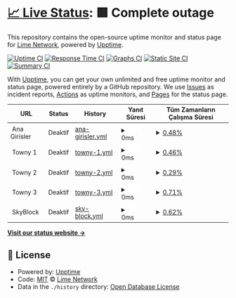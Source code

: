 # [📈 Live Status](https://status.craftlime.net): <!--live status--> **🟥 Complete outage**

This repository contains the open-source uptime monitor and status page for [Lime Network](https://craftlime.net), powered by [Upptime](https://github.com/upptime/upptime).

[![Uptime CI](https://github.com/limenetwork/limestatus/workflows/Uptime%20CI/badge.svg)](https://github.com/limenetwork/limestatus/actions?query=workflow%3A%22Uptime+CI%22)
[![Response Time CI](https://github.com/limenetwork/limestatus/workflows/Response%20Time%20CI/badge.svg)](https://github.com/limenetwork/limestatus/actions?query=workflow%3A%22Response+Time+CI%22)
[![Graphs CI](https://github.com/limenetwork/limestatus/workflows/Graphs%20CI/badge.svg)](https://github.com/limenetwork/limestatus/actions?query=workflow%3A%22Graphs+CI%22)
[![Static Site CI](https://github.com/limenetwork/limestatus/workflows/Static%20Site%20CI/badge.svg)](https://github.com/limenetwork/limestatus/actions?query=workflow%3A%22Static+Site+CI%22)
[![Summary CI](https://github.com/limenetwork/limestatus/workflows/Summary%20CI/badge.svg)](https://github.com/limenetwork/limestatus/actions?query=workflow%3A%22Summary+CI%22)

With [Upptime](https://upptime.js.org), you can get your own unlimited and free uptime monitor and status page, powered entirely by a GitHub repository. We use [Issues](https://github.com/limenetwork/limestatus/issues) as incident reports, [Actions](https://github.com/limenetwork/limestatus/actions) as uptime monitors, and [Pages](https://status.craftlime.net) for the status page.

<!--start: status pages-->
<!-- This summary is generated by Upptime (https://github.com/upptime/upptime) -->
<!-- Do not edit this manually, your changes will be overwritten -->
<!-- prettier-ignore -->
| URL | Status | History | Yanıt Süresi | Tüm Zamanların Çalışma Süresi |
| --- | ------ | ------- | ------------- | ------ |
| <img alt="" src="https://craftlime.net/apps/main/public/assets/img/extras/header-logo.png" height="13"> Ana Girisler | Deaktif | [ana-girisler.yml](https://github.com/LimeNetwork/limestatus/commits/HEAD/history/ana-girisler.yml) | <details><summary><img alt="Response time graph" src="./graphs/ana-girisler/response-time-week.png" height="20"> 0ms</summary><br><a href="https://status.craftlime.net/history/ana-girisler"><img alt="Yanıt Süresi 209" src="https://img.shields.io/endpoint?url=https%3A%2F%2Fraw.githubusercontent.com%2FLimeNetwork%2Flimestatus%2FHEAD%2Fapi%2Fana-girisler%2Fresponse-time.json"></a><br><a href="https://status.craftlime.net/history/ana-girisler"><img alt="24 saatlik yanıt süresi 0" src="https://img.shields.io/endpoint?url=https%3A%2F%2Fraw.githubusercontent.com%2FLimeNetwork%2Flimestatus%2FHEAD%2Fapi%2Fana-girisler%2Fresponse-time-day.json"></a><br><a href="https://status.craftlime.net/history/ana-girisler"><img alt="7 günlük yanıt süresi 0" src="https://img.shields.io/endpoint?url=https%3A%2F%2Fraw.githubusercontent.com%2FLimeNetwork%2Flimestatus%2FHEAD%2Fapi%2Fana-girisler%2Fresponse-time-week.json"></a><br><a href="https://status.craftlime.net/history/ana-girisler"><img alt="30 günlük yanıt süresi 0" src="https://img.shields.io/endpoint?url=https%3A%2F%2Fraw.githubusercontent.com%2FLimeNetwork%2Flimestatus%2FHEAD%2Fapi%2Fana-girisler%2Fresponse-time-month.json"></a><br><a href="https://status.craftlime.net/history/ana-girisler"><img alt="1 yıllık yanıt süresi 209" src="https://img.shields.io/endpoint?url=https%3A%2F%2Fraw.githubusercontent.com%2FLimeNetwork%2Flimestatus%2FHEAD%2Fapi%2Fana-girisler%2Fresponse-time-year.json"></a></details> | <details><summary><a href="https://status.craftlime.net/history/ana-girisler">0.48%</a></summary><a href="https://status.craftlime.net/history/ana-girisler"><img alt="Tüm Zamanların Çalışma Süresi 38.05%" src="https://img.shields.io/endpoint?url=https%3A%2F%2Fraw.githubusercontent.com%2FLimeNetwork%2Flimestatus%2FHEAD%2Fapi%2Fana-girisler%2Fuptime.json"></a><br><a href="https://status.craftlime.net/history/ana-girisler"><img alt="24 saatlik çalışma süresi 0.00%" src="https://img.shields.io/endpoint?url=https%3A%2F%2Fraw.githubusercontent.com%2FLimeNetwork%2Flimestatus%2FHEAD%2Fapi%2Fana-girisler%2Fuptime-day.json"></a><br><a href="https://status.craftlime.net/history/ana-girisler"><img alt="7 günlük çalışma süresi 0.48%" src="https://img.shields.io/endpoint?url=https%3A%2F%2Fraw.githubusercontent.com%2FLimeNetwork%2Flimestatus%2FHEAD%2Fapi%2Fana-girisler%2Fuptime-week.json"></a><br><a href="https://status.craftlime.net/history/ana-girisler"><img alt="30 günlük çalışma süresi 0.00%" src="https://img.shields.io/endpoint?url=https%3A%2F%2Fraw.githubusercontent.com%2FLimeNetwork%2Flimestatus%2FHEAD%2Fapi%2Fana-girisler%2Fuptime-month.json"></a><br><a href="https://status.craftlime.net/history/ana-girisler"><img alt="1 yıllık çalışma süresi 38.05%" src="https://img.shields.io/endpoint?url=https%3A%2F%2Fraw.githubusercontent.com%2FLimeNetwork%2Flimestatus%2FHEAD%2Fapi%2Fana-girisler%2Fuptime-year.json"></a></details>
| <img alt="" src="https://craftlime.net/apps/main/public/assets/img/extras/header-logo.png" height="13"> Towny 1 | Deaktif | [towny-1.yml](https://github.com/LimeNetwork/limestatus/commits/HEAD/history/towny-1.yml) | <details><summary><img alt="Response time graph" src="./graphs/towny-1/response-time-week.png" height="20"> 0ms</summary><br><a href="https://status.craftlime.net/history/towny-1"><img alt="Yanıt Süresi 219" src="https://img.shields.io/endpoint?url=https%3A%2F%2Fraw.githubusercontent.com%2FLimeNetwork%2Flimestatus%2FHEAD%2Fapi%2Ftowny-1%2Fresponse-time.json"></a><br><a href="https://status.craftlime.net/history/towny-1"><img alt="24 saatlik yanıt süresi 0" src="https://img.shields.io/endpoint?url=https%3A%2F%2Fraw.githubusercontent.com%2FLimeNetwork%2Flimestatus%2FHEAD%2Fapi%2Ftowny-1%2Fresponse-time-day.json"></a><br><a href="https://status.craftlime.net/history/towny-1"><img alt="7 günlük yanıt süresi 0" src="https://img.shields.io/endpoint?url=https%3A%2F%2Fraw.githubusercontent.com%2FLimeNetwork%2Flimestatus%2FHEAD%2Fapi%2Ftowny-1%2Fresponse-time-week.json"></a><br><a href="https://status.craftlime.net/history/towny-1"><img alt="30 günlük yanıt süresi 0" src="https://img.shields.io/endpoint?url=https%3A%2F%2Fraw.githubusercontent.com%2FLimeNetwork%2Flimestatus%2FHEAD%2Fapi%2Ftowny-1%2Fresponse-time-month.json"></a><br><a href="https://status.craftlime.net/history/towny-1"><img alt="1 yıllık yanıt süresi 219" src="https://img.shields.io/endpoint?url=https%3A%2F%2Fraw.githubusercontent.com%2FLimeNetwork%2Flimestatus%2FHEAD%2Fapi%2Ftowny-1%2Fresponse-time-year.json"></a></details> | <details><summary><a href="https://status.craftlime.net/history/towny-1">0.46%</a></summary><a href="https://status.craftlime.net/history/towny-1"><img alt="Tüm Zamanların Çalışma Süresi 38.23%" src="https://img.shields.io/endpoint?url=https%3A%2F%2Fraw.githubusercontent.com%2FLimeNetwork%2Flimestatus%2FHEAD%2Fapi%2Ftowny-1%2Fuptime.json"></a><br><a href="https://status.craftlime.net/history/towny-1"><img alt="24 saatlik çalışma süresi 1.62%" src="https://img.shields.io/endpoint?url=https%3A%2F%2Fraw.githubusercontent.com%2FLimeNetwork%2Flimestatus%2FHEAD%2Fapi%2Ftowny-1%2Fuptime-day.json"></a><br><a href="https://status.craftlime.net/history/towny-1"><img alt="7 günlük çalışma süresi 0.46%" src="https://img.shields.io/endpoint?url=https%3A%2F%2Fraw.githubusercontent.com%2FLimeNetwork%2Flimestatus%2FHEAD%2Fapi%2Ftowny-1%2Fuptime-week.json"></a><br><a href="https://status.craftlime.net/history/towny-1"><img alt="30 günlük çalışma süresi 0.00%" src="https://img.shields.io/endpoint?url=https%3A%2F%2Fraw.githubusercontent.com%2FLimeNetwork%2Flimestatus%2FHEAD%2Fapi%2Ftowny-1%2Fuptime-month.json"></a><br><a href="https://status.craftlime.net/history/towny-1"><img alt="1 yıllık çalışma süresi 38.23%" src="https://img.shields.io/endpoint?url=https%3A%2F%2Fraw.githubusercontent.com%2FLimeNetwork%2Flimestatus%2FHEAD%2Fapi%2Ftowny-1%2Fuptime-year.json"></a></details>
| <img alt="" src="https://craftlime.net/apps/main/public/assets/img/extras/header-logo.png" height="13"> Towny 2 | Deaktif | [towny-2.yml](https://github.com/LimeNetwork/limestatus/commits/HEAD/history/towny-2.yml) | <details><summary><img alt="Response time graph" src="./graphs/towny-2/response-time-week.png" height="20"> 0ms</summary><br><a href="https://status.craftlime.net/history/towny-2"><img alt="Yanıt Süresi 222" src="https://img.shields.io/endpoint?url=https%3A%2F%2Fraw.githubusercontent.com%2FLimeNetwork%2Flimestatus%2FHEAD%2Fapi%2Ftowny-2%2Fresponse-time.json"></a><br><a href="https://status.craftlime.net/history/towny-2"><img alt="24 saatlik yanıt süresi 0" src="https://img.shields.io/endpoint?url=https%3A%2F%2Fraw.githubusercontent.com%2FLimeNetwork%2Flimestatus%2FHEAD%2Fapi%2Ftowny-2%2Fresponse-time-day.json"></a><br><a href="https://status.craftlime.net/history/towny-2"><img alt="7 günlük yanıt süresi 0" src="https://img.shields.io/endpoint?url=https%3A%2F%2Fraw.githubusercontent.com%2FLimeNetwork%2Flimestatus%2FHEAD%2Fapi%2Ftowny-2%2Fresponse-time-week.json"></a><br><a href="https://status.craftlime.net/history/towny-2"><img alt="30 günlük yanıt süresi 0" src="https://img.shields.io/endpoint?url=https%3A%2F%2Fraw.githubusercontent.com%2FLimeNetwork%2Flimestatus%2FHEAD%2Fapi%2Ftowny-2%2Fresponse-time-month.json"></a><br><a href="https://status.craftlime.net/history/towny-2"><img alt="1 yıllık yanıt süresi 222" src="https://img.shields.io/endpoint?url=https%3A%2F%2Fraw.githubusercontent.com%2FLimeNetwork%2Flimestatus%2FHEAD%2Fapi%2Ftowny-2%2Fresponse-time-year.json"></a></details> | <details><summary><a href="https://status.craftlime.net/history/towny-2">0.29%</a></summary><a href="https://status.craftlime.net/history/towny-2"><img alt="Tüm Zamanların Çalışma Süresi 37.28%" src="https://img.shields.io/endpoint?url=https%3A%2F%2Fraw.githubusercontent.com%2FLimeNetwork%2Flimestatus%2FHEAD%2Fapi%2Ftowny-2%2Fuptime.json"></a><br><a href="https://status.craftlime.net/history/towny-2"><img alt="24 saatlik çalışma süresi 0.45%" src="https://img.shields.io/endpoint?url=https%3A%2F%2Fraw.githubusercontent.com%2FLimeNetwork%2Flimestatus%2FHEAD%2Fapi%2Ftowny-2%2Fuptime-day.json"></a><br><a href="https://status.craftlime.net/history/towny-2"><img alt="7 günlük çalışma süresi 0.29%" src="https://img.shields.io/endpoint?url=https%3A%2F%2Fraw.githubusercontent.com%2FLimeNetwork%2Flimestatus%2FHEAD%2Fapi%2Ftowny-2%2Fuptime-week.json"></a><br><a href="https://status.craftlime.net/history/towny-2"><img alt="30 günlük çalışma süresi 0.00%" src="https://img.shields.io/endpoint?url=https%3A%2F%2Fraw.githubusercontent.com%2FLimeNetwork%2Flimestatus%2FHEAD%2Fapi%2Ftowny-2%2Fuptime-month.json"></a><br><a href="https://status.craftlime.net/history/towny-2"><img alt="1 yıllık çalışma süresi 37.28%" src="https://img.shields.io/endpoint?url=https%3A%2F%2Fraw.githubusercontent.com%2FLimeNetwork%2Flimestatus%2FHEAD%2Fapi%2Ftowny-2%2Fuptime-year.json"></a></details>
| <img alt="" src="https://craftlime.net/apps/main/public/assets/img/extras/header-logo.png" height="13"> Towny 3 | Deaktif | [towny-3.yml](https://github.com/LimeNetwork/limestatus/commits/HEAD/history/towny-3.yml) | <details><summary><img alt="Response time graph" src="./graphs/towny-3/response-time-week.png" height="20"> 0ms</summary><br><a href="https://status.craftlime.net/history/towny-3"><img alt="Yanıt Süresi 228" src="https://img.shields.io/endpoint?url=https%3A%2F%2Fraw.githubusercontent.com%2FLimeNetwork%2Flimestatus%2FHEAD%2Fapi%2Ftowny-3%2Fresponse-time.json"></a><br><a href="https://status.craftlime.net/history/towny-3"><img alt="24 saatlik yanıt süresi 0" src="https://img.shields.io/endpoint?url=https%3A%2F%2Fraw.githubusercontent.com%2FLimeNetwork%2Flimestatus%2FHEAD%2Fapi%2Ftowny-3%2Fresponse-time-day.json"></a><br><a href="https://status.craftlime.net/history/towny-3"><img alt="7 günlük yanıt süresi 0" src="https://img.shields.io/endpoint?url=https%3A%2F%2Fraw.githubusercontent.com%2FLimeNetwork%2Flimestatus%2FHEAD%2Fapi%2Ftowny-3%2Fresponse-time-week.json"></a><br><a href="https://status.craftlime.net/history/towny-3"><img alt="30 günlük yanıt süresi 0" src="https://img.shields.io/endpoint?url=https%3A%2F%2Fraw.githubusercontent.com%2FLimeNetwork%2Flimestatus%2FHEAD%2Fapi%2Ftowny-3%2Fresponse-time-month.json"></a><br><a href="https://status.craftlime.net/history/towny-3"><img alt="1 yıllık yanıt süresi 228" src="https://img.shields.io/endpoint?url=https%3A%2F%2Fraw.githubusercontent.com%2FLimeNetwork%2Flimestatus%2FHEAD%2Fapi%2Ftowny-3%2Fresponse-time-year.json"></a></details> | <details><summary><a href="https://status.craftlime.net/history/towny-3">0.71%</a></summary><a href="https://status.craftlime.net/history/towny-3"><img alt="Tüm Zamanların Çalışma Süresi 38.34%" src="https://img.shields.io/endpoint?url=https%3A%2F%2Fraw.githubusercontent.com%2FLimeNetwork%2Flimestatus%2FHEAD%2Fapi%2Ftowny-3%2Fuptime.json"></a><br><a href="https://status.craftlime.net/history/towny-3"><img alt="24 saatlik çalışma süresi 3.44%" src="https://img.shields.io/endpoint?url=https%3A%2F%2Fraw.githubusercontent.com%2FLimeNetwork%2Flimestatus%2FHEAD%2Fapi%2Ftowny-3%2Fuptime-day.json"></a><br><a href="https://status.craftlime.net/history/towny-3"><img alt="7 günlük çalışma süresi 0.71%" src="https://img.shields.io/endpoint?url=https%3A%2F%2Fraw.githubusercontent.com%2FLimeNetwork%2Flimestatus%2FHEAD%2Fapi%2Ftowny-3%2Fuptime-week.json"></a><br><a href="https://status.craftlime.net/history/towny-3"><img alt="30 günlük çalışma süresi 0.00%" src="https://img.shields.io/endpoint?url=https%3A%2F%2Fraw.githubusercontent.com%2FLimeNetwork%2Flimestatus%2FHEAD%2Fapi%2Ftowny-3%2Fuptime-month.json"></a><br><a href="https://status.craftlime.net/history/towny-3"><img alt="1 yıllık çalışma süresi 38.34%" src="https://img.shields.io/endpoint?url=https%3A%2F%2Fraw.githubusercontent.com%2FLimeNetwork%2Flimestatus%2FHEAD%2Fapi%2Ftowny-3%2Fuptime-year.json"></a></details>
| <img alt="" src="https://craftlime.net/apps/main/public/assets/img/extras/header-logo.png" height="13"> SkyBlock | Deaktif | [sky-block.yml](https://github.com/LimeNetwork/limestatus/commits/HEAD/history/sky-block.yml) | <details><summary><img alt="Response time graph" src="./graphs/sky-block/response-time-week.png" height="20"> 0ms</summary><br><a href="https://status.craftlime.net/history/sky-block"><img alt="Yanıt Süresi 161" src="https://img.shields.io/endpoint?url=https%3A%2F%2Fraw.githubusercontent.com%2FLimeNetwork%2Flimestatus%2FHEAD%2Fapi%2Fsky-block%2Fresponse-time.json"></a><br><a href="https://status.craftlime.net/history/sky-block"><img alt="24 saatlik yanıt süresi 0" src="https://img.shields.io/endpoint?url=https%3A%2F%2Fraw.githubusercontent.com%2FLimeNetwork%2Flimestatus%2FHEAD%2Fapi%2Fsky-block%2Fresponse-time-day.json"></a><br><a href="https://status.craftlime.net/history/sky-block"><img alt="7 günlük yanıt süresi 0" src="https://img.shields.io/endpoint?url=https%3A%2F%2Fraw.githubusercontent.com%2FLimeNetwork%2Flimestatus%2FHEAD%2Fapi%2Fsky-block%2Fresponse-time-week.json"></a><br><a href="https://status.craftlime.net/history/sky-block"><img alt="30 günlük yanıt süresi 0" src="https://img.shields.io/endpoint?url=https%3A%2F%2Fraw.githubusercontent.com%2FLimeNetwork%2Flimestatus%2FHEAD%2Fapi%2Fsky-block%2Fresponse-time-month.json"></a><br><a href="https://status.craftlime.net/history/sky-block"><img alt="1 yıllık yanıt süresi 161" src="https://img.shields.io/endpoint?url=https%3A%2F%2Fraw.githubusercontent.com%2FLimeNetwork%2Flimestatus%2FHEAD%2Fapi%2Fsky-block%2Fresponse-time-year.json"></a></details> | <details><summary><a href="https://status.craftlime.net/history/sky-block">0.62%</a></summary><a href="https://status.craftlime.net/history/sky-block"><img alt="Tüm Zamanların Çalışma Süresi 11.44%" src="https://img.shields.io/endpoint?url=https%3A%2F%2Fraw.githubusercontent.com%2FLimeNetwork%2Flimestatus%2FHEAD%2Fapi%2Fsky-block%2Fuptime.json"></a><br><a href="https://status.craftlime.net/history/sky-block"><img alt="24 saatlik çalışma süresi 3.57%" src="https://img.shields.io/endpoint?url=https%3A%2F%2Fraw.githubusercontent.com%2FLimeNetwork%2Flimestatus%2FHEAD%2Fapi%2Fsky-block%2Fuptime-day.json"></a><br><a href="https://status.craftlime.net/history/sky-block"><img alt="7 günlük çalışma süresi 0.62%" src="https://img.shields.io/endpoint?url=https%3A%2F%2Fraw.githubusercontent.com%2FLimeNetwork%2Flimestatus%2FHEAD%2Fapi%2Fsky-block%2Fuptime-week.json"></a><br><a href="https://status.craftlime.net/history/sky-block"><img alt="30 günlük çalışma süresi 0.00%" src="https://img.shields.io/endpoint?url=https%3A%2F%2Fraw.githubusercontent.com%2FLimeNetwork%2Flimestatus%2FHEAD%2Fapi%2Fsky-block%2Fuptime-month.json"></a><br><a href="https://status.craftlime.net/history/sky-block"><img alt="1 yıllık çalışma süresi 11.44%" src="https://img.shields.io/endpoint?url=https%3A%2F%2Fraw.githubusercontent.com%2FLimeNetwork%2Flimestatus%2FHEAD%2Fapi%2Fsky-block%2Fuptime-year.json"></a></details>

<!--end: status pages-->

[**Visit our status website →**](https://status.craftlime.net)

## 📄 License

- Powered by: [Upptime](https://github.com/upptime/upptime)
- Code: [MIT](./LICENSE) © [Lime Network](https://craftlime.net)
- Data in the `./history` directory: [Open Database License](https://opendatacommons.org/licenses/odbl/1-0/)
